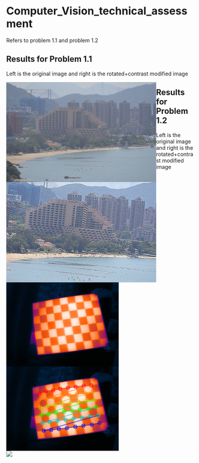 # Computer_Vision_technical_assessment
Refers to problem 1.1 and problem 1.2

## Results for Problem 1.1

Left is the original image and right is the rotated+contrast modified image

<img src="picture/problem1_1/1.jpg"  width="400" style="float: left;"> <img src="result/problem1_1/Rotated+contrast_modified_image.jpg"  width="400" style="float: left;">


## Results for Problem 1.2

Left is the original image and right is the rotated+contrast modified image

<img src="picture/problem1_2/1587274324.png"  width="300" style="float: left;"> <img src="result/problem1_2/detected_corner_1587274324.png"  width="300" style="float: left;"> <img src="result/problem1_2/undistorted_1587274324.png"  width="300" style="float: left;">
